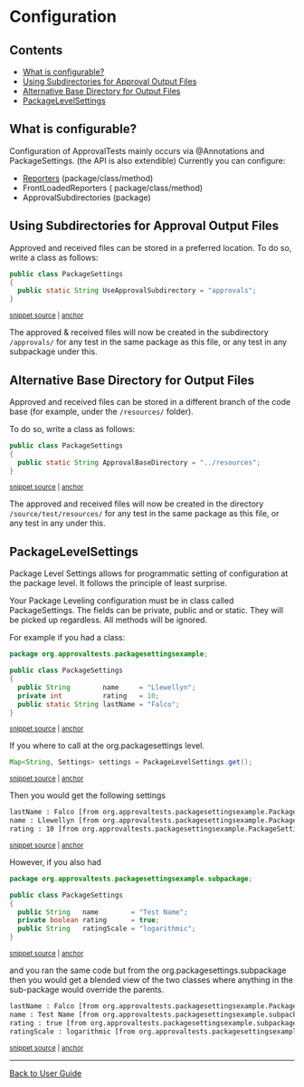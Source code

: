 <!--
GENERATED FILE - DO NOT EDIT
This file was generated by [MarkdownSnippets](https://github.com/SimonCropp/MarkdownSnippets).
Source File: /approvaltests/docs/mdsource/Configuration.source.md
To change this file edit the source file and then run MarkdownSnippets.
-->

<a id="top"></a>

# Configuration

<!-- toc -->
## Contents

  * [What is configurable?](#what-is-configurable)
  * [Using Subdirectories for Approval Output Files](#using-subdirectories-for-approval-output-files)
  * [Alternative Base Directory for Output Files](#alternative-base-directory-for-output-files)
  * [PackageLevelSettings](#packagelevelsettings)<!-- endtoc -->

## What is configurable?
Configuration of ApprovalTests mainly occurs via @Annotations and PackageSettings. 
(the API is also extendible) 
Currently you can configure:

 * [Reporters](Reporters.md#class-and-method-level) (package/class/method)
 * FrontLoadedReporters ( package/class/method)
 * ApprovalSubdirectories (package)

## Using Subdirectories for Approval Output Files

Approved and received files can be stored in a preferred location. To do so, write a class as follows: 
<!-- snippet: package_settings_approval_subdirectory -->
<a id='snippet-package_settings_approval_subdirectory'/></a>
```java
public class PackageSettings
{
  public static String UseApprovalSubdirectory = "approvals";
}
```
<sup><a href='/approvaltests/src/test/java/org/approvaltests/packagesettings/subdirectory/PackageSettings.java#L3-L8' title='File snippet `package_settings_approval_subdirectory` was extracted from'>snippet source</a> | <a href='#snippet-package_settings_approval_subdirectory' title='Navigate to start of snippet `package_settings_approval_subdirectory`'>anchor</a></sup>
<!-- endsnippet -->

The approved & received files will now be created in the subdirectory `/approvals/` for any test in the same package as this file, or any test in any subpackage under this.  

## Alternative Base Directory for Output Files  

Approved and received files can be stored in a different branch of the code base (for example, under the `/resources/` folder).

To do so, write a class as follows:    

<!-- snippet: package_settings_approval_base_directory -->
<a id='snippet-package_settings_approval_base_directory'/></a>
```java
public class PackageSettings
{
  public static String ApprovalBaseDirectory = "../resources";
}
```
<sup><a href='/approvaltests/src/test/java/org/approvaltests/packagesettings/basedirectory/PackageSettings.java#L3-L8' title='File snippet `package_settings_approval_base_directory` was extracted from'>snippet source</a> | <a href='#snippet-package_settings_approval_base_directory' title='Navigate to start of snippet `package_settings_approval_base_directory`'>anchor</a></sup>
<!-- endsnippet -->

The approved and received files will now be created in the directory `/source/test/resources/` for any test in the same package as this file, or any test in any under this.  

## PackageLevelSettings  

Package Level Settings allows for programmatic setting of configuration at the package level. It follows the principle of least surprise.   

Your Package Leveling configuration must be in class called PackageSettings. The fields can be private, public and or static. They will be picked up regardless. All methods will be ignored.

For example if you had a class:

<!-- snippet: /approvaltests/src/test/java/org/approvaltests/packagesettingsexample/PackageSettings.java -->
<a id='snippet-/approvaltests/src/test/java/org/approvaltests/packagesettingsexample/PackageSettings.java'/></a>
```java
package org.approvaltests.packagesettingsexample;

public class PackageSettings
{
  public String        name     = "Llewellyn";
  private int          rating   = 10;
  public static String lastName = "Falco";
}
```
<sup><a href='/approvaltests/src/test/java/org/approvaltests/packagesettingsexample/PackageSettings.java#L1-L8' title='File snippet `/approvaltests/src/test/java/org/approvaltests/packagesettingsexample/PackageSettings.java` was extracted from'>snippet source</a> | <a href='#snippet-/approvaltests/src/test/java/org/approvaltests/packagesettingsexample/PackageSettings.java' title='Navigate to start of snippet `/approvaltests/src/test/java/org/approvaltests/packagesettingsexample/PackageSettings.java`'>anchor</a></sup>
<!-- endsnippet -->

If you where to call at the org.packagesettings level.

<!-- snippet: package_level_settings_get -->
<a id='snippet-package_level_settings_get'/></a>
```java
Map<String, Settings> settings = PackageLevelSettings.get();
```
<sup><a href='/approvaltests/src/test/java/org/approvaltests/packagesettingsexample/PackageSettingsTest.java#L15-L17' title='File snippet `package_level_settings_get` was extracted from'>snippet source</a> | <a href='#snippet-package_level_settings_get' title='Navigate to start of snippet `package_level_settings_get`'>anchor</a></sup>
<!-- endsnippet -->

Then you would get the following settings

<!-- snippet: /approvaltests/src/test/java/org/approvaltests/packagesettingsexample/PackageSettingsTest.testRetriveValue.approved.txt -->
<a id='snippet-/approvaltests/src/test/java/org/approvaltests/packagesettingsexample/PackageSettingsTest.testRetriveValue.approved.txt'/></a>
```txt
lastName : Falco [from org.approvaltests.packagesettingsexample.PackageSettings] 
name : Llewellyn [from org.approvaltests.packagesettingsexample.PackageSettings] 
rating : 10 [from org.approvaltests.packagesettingsexample.PackageSettings] 
```
<sup><a href='/approvaltests/src/test/java/org/approvaltests/packagesettingsexample/PackageSettingsTest.testRetriveValue.approved.txt#L1-L3' title='File snippet `/approvaltests/src/test/java/org/approvaltests/packagesettingsexample/PackageSettingsTest.testRetriveValue.approved.txt` was extracted from'>snippet source</a> | <a href='#snippet-/approvaltests/src/test/java/org/approvaltests/packagesettingsexample/PackageSettingsTest.testRetriveValue.approved.txt' title='Navigate to start of snippet `/approvaltests/src/test/java/org/approvaltests/packagesettingsexample/PackageSettingsTest.testRetriveValue.approved.txt`'>anchor</a></sup>
<!-- endsnippet -->

However, if you also had

<!-- snippet: /approvaltests/src/test/java/org/approvaltests/packagesettingsexample/subpackage/PackageSettings.java -->
<a id='snippet-/approvaltests/src/test/java/org/approvaltests/packagesettingsexample/subpackage/PackageSettings.java'/></a>
```java
package org.approvaltests.packagesettingsexample.subpackage;

public class PackageSettings
{
  public String   name        = "Test Name";
  private boolean rating      = true;
  public String   ratingScale = "logarithmic";
}
```
<sup><a href='/approvaltests/src/test/java/org/approvaltests/packagesettingsexample/subpackage/PackageSettings.java#L1-L8' title='File snippet `/approvaltests/src/test/java/org/approvaltests/packagesettingsexample/subpackage/PackageSettings.java` was extracted from'>snippet source</a> | <a href='#snippet-/approvaltests/src/test/java/org/approvaltests/packagesettingsexample/subpackage/PackageSettings.java' title='Navigate to start of snippet `/approvaltests/src/test/java/org/approvaltests/packagesettingsexample/subpackage/PackageSettings.java`'>anchor</a></sup>
<!-- endsnippet -->

and you ran the same code but from the org.packagesettings.subpackage  
then you would get a blended view of the two classes where anything in the sub-package would override the parents.

<!-- snippet: /approvaltests/src/test/java/org/approvaltests/packagesettingsexample/subpackage/PackageSettingsTest.testRetriveValueWithOverRide.approved.txt -->
<a id='snippet-/approvaltests/src/test/java/org/approvaltests/packagesettingsexample/subpackage/PackageSettingsTest.testRetriveValueWithOverRide.approved.txt'/></a>
```txt
lastName : Falco [from org.approvaltests.packagesettingsexample.PackageSettings] 
name : Test Name [from org.approvaltests.packagesettingsexample.subpackage.PackageSettings] 
rating : true [from org.approvaltests.packagesettingsexample.subpackage.PackageSettings] 
ratingScale : logarithmic [from org.approvaltests.packagesettingsexample.subpackage.PackageSettings] 
```
<sup><a href='/approvaltests/src/test/java/org/approvaltests/packagesettingsexample/subpackage/PackageSettingsTest.testRetriveValueWithOverRide.approved.txt#L1-L4' title='File snippet `/approvaltests/src/test/java/org/approvaltests/packagesettingsexample/subpackage/PackageSettingsTest.testRetriveValueWithOverRide.approved.txt` was extracted from'>snippet source</a> | <a href='#snippet-/approvaltests/src/test/java/org/approvaltests/packagesettingsexample/subpackage/PackageSettingsTest.testRetriveValueWithOverRide.approved.txt' title='Navigate to start of snippet `/approvaltests/src/test/java/org/approvaltests/packagesettingsexample/subpackage/PackageSettingsTest.testRetriveValueWithOverRide.approved.txt`'>anchor</a></sup>
<!-- endsnippet -->

---

[Back to User Guide](README.md#top)

